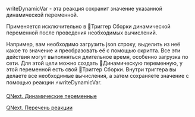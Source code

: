 
writeDynamicVar - эта реакция сохранит значение указанной динамической переменной.



Применяется исключительно в 🔗Триггер Сборки динамической переменной после проведения необходимых вычислений.



Например, вам необходимо загрузить json строку, выделить из неё какое то значение и преобразовать её с помощью скрипта. Все эти действия могут выполняться длительное время, особенно загрузка по сети. Для этой цели можно создать 💼Динамическую переменную, у этой переменной есть свой 🔗Триггер Сборки. Внутри триггера вы делаете все необходимые вычисления, а затем сохраняете значение с помощью реакции ⚡️writeDynamicVar.



[QNext. Динамические переменные](/ph/QNext-admin-reaction-DynamicVariable-05-01)

[QNext. Перечень реакции](/ph/QNext-admin-reaction-about-05-01)